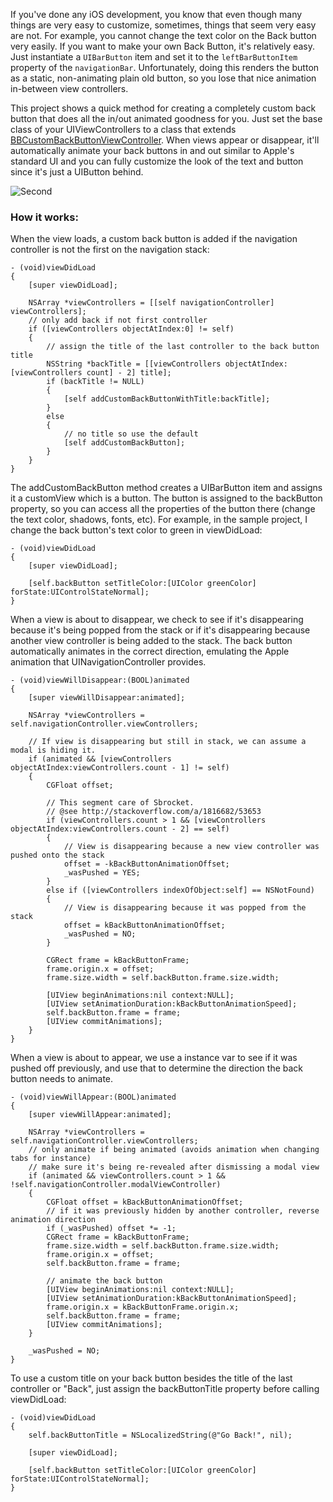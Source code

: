 If you've done any iOS development, you know that even though many things are very easy to customize, sometimes, things that seem very easy are not. For example, you cannot change the text color on the Back button very easily. If you want to make your own Back Button, it's relatively easy. Just instantiate a `UIBarButton` item and set it to the `leftBarButtonItem` property of the `navigationBar`. Unfortunately, doing this renders the button as a static, non-animating plain old button, so you lose that nice animation in-between view controllers.

This project shows a quick method for creating a completely custom back button that does all the in/out animated goodness for you. Just set the base class of your UIViewControllers to a class that extends [BBCustomBackButtonViewController](https://github.com/typeoneerror/BBCustomBackButtonViewController/blob/master/BBCustomBackButtonViewController/BBCustomBackButtonViewController.m). When views appear or disappear, it'll automatically animate your back buttons in and out similar to Apple's standard UI and you can fully customize the look of the text and button since it's just a UIButton behind.

![Second](https://github.com/typeoneerror/BBCustomBackButtonViewController/raw/master/BBCustomBackButtonViewController/Images/second.png "Second")

### How it works:

When the view loads, a custom back button is added if the navigation controller is not the first on the navigation stack:

    - (void)viewDidLoad
    {
        [super viewDidLoad];

        NSArray *viewControllers = [[self navigationController] viewControllers];
        // only add back if not first controller
        if ([viewControllers objectAtIndex:0] != self)
        {
            // assign the title of the last controller to the back button title
            NSString *backTitle = [[viewControllers objectAtIndex:[viewControllers count] - 2] title];
            if (backTitle != NULL)
            {
                [self addCustomBackButtonWithTitle:backTitle];
            }
            else
            {
                // no title so use the default
                [self addCustomBackButton];
            }
        }
    }

The addCustomBackButton method creates a UIBarButton item and assigns it a customView which is a button. The button is assigned to the backButton property, so you can access all the properties of the button there (change the text color, shadows, fonts, etc). For example, in the sample project, I change the back button's text color to green in viewDidLoad:

    - (void)viewDidLoad
    {
        [super viewDidLoad];

        [self.backButton setTitleColor:[UIColor greenColor] forState:UIControlStateNormal];
    }


When a view is about to disappear, we check to see if it's disappearing because it's being popped from the stack
or if it's disappearing because another view controller is being added to the stack. The back button
automatically animates in the correct direction, emulating the Apple animation that UINavigationController provides.

    - (void)viewWillDisappear:(BOOL)animated
    {
        [super viewWillDisappear:animated];

        NSArray *viewControllers = self.navigationController.viewControllers;

        // If view is disappearing but still in stack, we can assume a modal is hiding it.
        if (animated && [viewControllers objectAtIndex:viewControllers.count - 1] != self)
        {
            CGFloat offset;

            // This segment care of Sbrocket.
            // @see http://stackoverflow.com/a/1816682/53653
            if (viewControllers.count > 1 && [viewControllers objectAtIndex:viewControllers.count - 2] == self)
            {
                // View is disappearing because a new view controller was pushed onto the stack
                offset = -kBackButtonAnimationOffset;
                _wasPushed = YES;
            }
            else if ([viewControllers indexOfObject:self] == NSNotFound)
            {
                // View is disappearing because it was popped from the stack
                offset = kBackButtonAnimationOffset;
                _wasPushed = NO;
            }

            CGRect frame = kBackButtonFrame;
            frame.origin.x = offset;
            frame.size.width = self.backButton.frame.size.width;

            [UIView beginAnimations:nil context:NULL];
            [UIView setAnimationDuration:kBackButtonAnimationSpeed];
            self.backButton.frame = frame;
            [UIView commitAnimations];
        }
    }


When a view is about to appear, we use a instance var to see if it was pushed off previously, and
use that to determine the direction the back button needs to animate.

    - (void)viewWillAppear:(BOOL)animated
    {
        [super viewWillAppear:animated];

        NSArray *viewControllers = self.navigationController.viewControllers;
        // only animate if being animated (avoids animation when changing tabs for instance)
        // make sure it's being re-revealed after dismissing a modal view
        if (animated && viewControllers.count > 1 && !self.navigationController.modalViewController)
        {
            CGFloat offset = kBackButtonAnimationOffset;
            // if it was previously hidden by another controller, reverse animation direction
            if (_wasPushed) offset *= -1;
            CGRect frame = kBackButtonFrame;
            frame.size.width = self.backButton.frame.size.width;
            frame.origin.x = offset;
            self.backButton.frame = frame;

            // animate the back button
            [UIView beginAnimations:nil context:NULL];
            [UIView setAnimationDuration:kBackButtonAnimationSpeed];
            frame.origin.x = kBackButtonFrame.origin.x;
            self.backButton.frame = frame;
            [UIView commitAnimations];
        }

        _wasPushed = NO;
    }

To use a custom title on your back button besides the title of the last controller or "Back", just assign the backButtonTitle property before calling viewDidLoad:

    - (void)viewDidLoad
    {
        self.backButtonTitle = NSLocalizedString(@"Go Back!", nil);

        [super viewDidLoad];

        [self.backButton setTitleColor:[UIColor greenColor] forState:UIControlStateNormal];
    }
